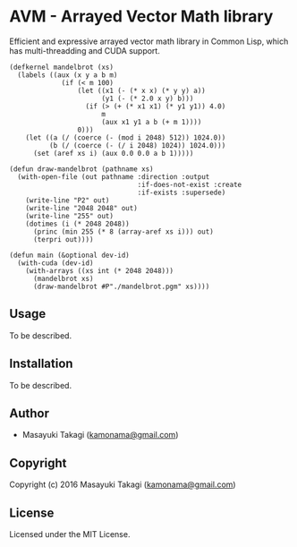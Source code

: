 # AVM - Arrayed Vector Math library

Efficient and expressive arrayed vector math library in Common Lisp, which has multi-threadding and CUDA support.

```common-lisp
(defkernel mandelbrot (xs)
  (labels ((aux (x y a b m)
             (if (< m 100)
                 (let ((x1 (- (* x x) (* y y) a))
                       (y1 (- (* 2.0 x y) b)))
                   (if (> (+ (* x1 x1) (* y1 y1)) 4.0)
                       m
                       (aux x1 y1 a b (+ m 1))))
                 0)))
    (let ((a (/ (coerce (- (mod i 2048) 512)) 1024.0))
          (b (/ (coerce (- (/ i 2048) 1024)) 1024.0)))
      (set (aref xs i) (aux 0.0 0.0 a b 1)))))

(defun draw-mandelbrot (pathname xs)
  (with-open-file (out pathname :direction :output
                                :if-does-not-exist :create
                                :if-exists :supersede)
    (write-line "P2" out)
    (write-line "2048 2048" out)
    (write-line "255" out)
    (dotimes (i (* 2048 2048))
      (princ (min 255 (* 8 (array-aref xs i))) out)
      (terpri out))))

(defun main (&optional dev-id)
  (with-cuda (dev-id)
    (with-arrays ((xs int (* 2048 2048)))
      (mandelbrot xs)
      (draw-mandelbrot #P"./mandelbrot.pgm" xs))))
```

## Usage

To be described.

## Installation

To be described.

## Author

* Masayuki Takagi (kamonama@gmail.com)

## Copyright

Copyright (c) 2016 Masayuki Takagi (kamonama@gmail.com)

## License

Licensed under the MIT License.
